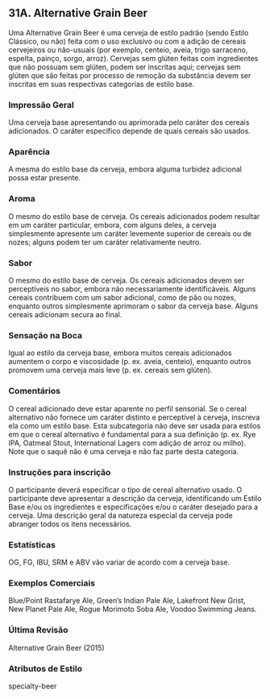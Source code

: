 ## 31A. Alternative Grain Beer

Uma Alternative Grain Beer é uma cerveja de estilo padrão (sendo Estilo Clássico, ou não) feita com o uso exclusivo ou com a adição de cereais cervejeiros ou não-usuais (por exemplo, centeio, aveia, trigo sarraceno, espelta, painço, sorgo, arroz). Cervejas sem glúten feitas com ingredientes que não possuam sem glúten, podem ser inscritas aqui; cervejas sem glúten que são feitas por processo de remoção da substância devem ser inscritas em suas respectivas categorias de estilo base.

### Impressão Geral

Uma cerveja base apresentando ou aprimorada pelo caráter dos cereais adicionados. O caráter específico depende de quais cereais são usados.

### Aparência

A mesma do estilo base da cerveja, embora alguma turbidez adicional possa estar presente.

### Aroma

O mesmo do estilo base de cerveja. Os cereais adicionados podem resultar em um caráter particular, embora, com alguns deles, a cerveja simplesmente apresente um caráter levemente superior de cereais ou de nozes; alguns podem ter um caráter relativamente neutro.

### Sabor

O mesmo do estilo base de cerveja. Os cereais adicionados devem ser perceptíveis no sabor, embora não necessariamente identificáveis. Alguns cereais contribuem com um sabor adicional, como de pão ou nozes, enquanto outros simplesmente aprimoram o sabor da cerveja base. Alguns cereais adicionam secura ao final.

### Sensação na Boca

Igual ao estilo da cerveja base, embora muitos cereais adicionados aumentem o corpo e viscosidade (p. ex. aveia, centeio), enquanto outros promovem uma cerveja mais leve (p. ex. cereais sem glúten).

### Comentários

O cereal adicionado deve estar aparente no perfil sensorial. Se o cereal alternativo não fornece um caráter distinto e perceptível à cerveja, inscreva ela como um estilo base. Esta subcategoria não deve ser usada para estilos em que o cereal alternativo é fundamental para a sua definição (p. ex. Rye IPA, Oatmeal Stout, International Lagers com adição de arroz ou milho). Note que o saquê não é uma cerveja e não faz parte desta categoria.

### Instruções para inscrição

O participante deverá especificar o tipo de cereal alternativo usado. O participante deve apresentar a descrição da cerveja, identificando um Estilo Base e/ou os ingredientes e especificações e/ou o caráter desejado para a cerveja. Uma descrição geral da natureza especial da cerveja pode abranger todos os itens necessários.

### Estatísticas

OG, FG, IBU, SRM e ABV vão variar de acordo com a cerveja base.

### Exemplos Comerciais

Blue/Point Rastafarye Ale, Green’s Indian Pale Ale, Lakefront New Grist, New Planet Pale Ale, Rogue Morimoto Soba Ale, Voodoo Swimming Jeans.

### Última Revisão

Alternative Grain Beer (2015)

### Atributos de Estilo

specialty-beer
